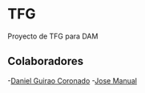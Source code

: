 # TFG
Proyecto de TFG para DAM


## Colaboradores
-[Daniel Guirao Coronado](https://github.com/GuiraoDax-Con)
-[Jose Manual](josemanuel2001135@gmail.com)
